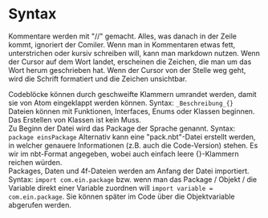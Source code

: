 # Syntax

Kommentare werden mit "//" gemacht. Alles, was danach in der Zeile kommt, ignoriert der Comiler. Wenn man in Kommentaren etwas fett, unterstrichen oder kursiv schreiben will, kann man markdown nutzen. Wenn der Cursor auf dem Wort landet, erscheinen die Zeichen, die man um das Wort herum geschrieben hat. Wenn der Cursor von der Stelle weg geht, wird die Schrift formatiert und die Zeichen unsichtbar.  

Codeblöcke können durch geschweifte Klammern umrandet werden, damit sie von Atom eingeklappt werden können. Syntax: `_Beschreibung_{}`  
Dateien können mit Funktionen, Interfaces, Enums oder Klassen beginnen. Das Erstellen von Klassen ist kein Muss.  
Zu Beginn der Datei wird das Package der Sprache genannt. Syntax: `package einsPackage` Alternativ kann eine "pack.nbt"-Datei erstellt werden, in welcher genauere Informationen (z.B. auch die Code-Version) stehen. Es wir im nbt-Format angegeben, wobei auch einfach leere {}-Klammern reichen würden.  
Packages, Daten und 4f-Dateien werden am Anfang der Datei importiert. Syntax: `import com.ein.package` bzw. wenn man das Package / Objekt / die Variable direkt einer Variable zuordnen will `import variable = com.ein.package`. Sie können später im Code über die Objektvariable abgerufen werden.
